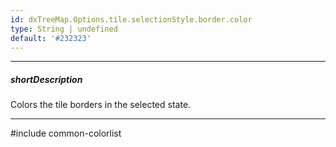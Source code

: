 ```yaml
---
id: dxTreeMap.Options.tile.selectionStyle.border.color
type: String | undefined
default: '#232323'
---
```

---
##### shortDescription
Colors the tile borders in the selected state.

---
#include common-colorlist